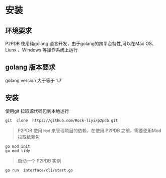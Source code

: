 # 安装

## 环境要求

P2PDB 使用纯golang 语言开发，由于golang的跨平台特性,可以在Mac OS、Liunx 、Windows 等操作系统上运行

## golang 版本要求
golang version 大于等于 1.7

## 安装

使用git 拉取源代码包到本地运行

```
git  clone  https://github.com/Rock-liyi/p2pdb.git

```

> P2PDB  使用 `Mod` 来管理项目的依赖，在使用 P2PDB 之前，需要使用Mod 拉取依赖包
```shell
go mod init 
go mod tidy
```



> 启动一个 P2PDB 实例

```shell
go run  interface/cli/start.go
```

